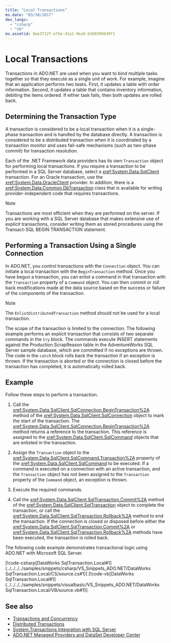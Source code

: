 ```yaml
---
title: "Local Transactions"
ms.date: "03/30/2017"
dev_langs: 
  - "csharp"
  - "vb"
ms.assetid: 8ae3712f-ef5e-41a1-9ea9-b3d0399439f1
---
```

# Local Transactions
Transactions in ADO.NET are used when you want to bind multiple tasks together so that they execute as a single unit of work. For example, imagine that an application performs two tasks. First, it updates a table with order information. Second, it updates a table that contains inventory information, debiting the items ordered. If either task fails, then both updates are rolled back.  
  
## Determining the Transaction Type  
 A transaction is considered to be a local transaction when it is a single-phase transaction and is handled by the database directly. A transaction is considered to be a distributed transaction when it is coordinated by a transaction monitor and uses fail-safe mechanisms (such as two-phase commit) for transaction resolution.  
  
 Each of the .NET Framework data providers has its own `Transaction` object for performing local transactions. If you require a transaction to be performed in a SQL Server database, select a <xref:System.Data.SqlClient> transaction. For an Oracle transaction, use the <xref:System.Data.OracleClient> provider. In addition, there is a <xref:System.Data.Common.DbTransaction> class that is available for writing provider-independent code that requires transactions.  
  
> [!NOTE]
> Transactions are most efficient when they are performed on the server. If you are working with a SQL Server database that makes extensive use of explicit transactions, consider writing them as stored procedures using the Transact-SQL BEGIN TRANSACTION statement.
  
## Performing a Transaction Using a Single Connection  
 In ADO.NET, you control transactions with the `Connection` object. You can initiate a local transaction with the `BeginTransaction` method. Once you have begun a transaction, you can enlist a command in that transaction with the `Transaction` property of a `Command` object. You can then commit or roll back modifications made at the data source based on the success or failure of the components of the transaction.  
  
> [!NOTE]
> The `EnlistDistributedTransaction` method should not be used for a local transaction.  
  
 The scope of the transaction is limited to the connection. The following example performs an explicit transaction that consists of two separate commands in the `try` block. The commands execute INSERT statements against the Production.ScrapReason table in the AdventureWorks SQL Server sample database, which are committed if no exceptions are thrown. The code in the `catch` block rolls back the transaction if an exception is thrown. If the transaction is aborted or the connection is closed before the transaction has completed, it is automatically rolled back.  
  
## Example  
 Follow these steps to perform a transaction.  
  
1. Call the <xref:System.Data.SqlClient.SqlConnection.BeginTransaction%2A> method of the <xref:System.Data.SqlClient.SqlConnection> object to mark the start of the transaction. The <xref:System.Data.SqlClient.SqlConnection.BeginTransaction%2A> method returns a reference to the transaction. This reference is assigned to the <xref:System.Data.SqlClient.SqlCommand> objects that are enlisted in the transaction.  
  
2. Assign the `Transaction` object to the <xref:System.Data.SqlClient.SqlCommand.Transaction%2A> property of the <xref:System.Data.SqlClient.SqlCommand> to be executed. If a command is executed on a connection with an active transaction, and the `Transaction` object has not been assigned to the `Transaction` property of the `Command` object, an exception is thrown.  
  
3. Execute the required commands.  
  
4. Call the <xref:System.Data.SqlClient.SqlTransaction.Commit%2A> method of the <xref:System.Data.SqlClient.SqlTransaction> object to complete the transaction, or call the <xref:System.Data.SqlClient.SqlTransaction.Rollback%2A> method to end the transaction. If the connection is closed or disposed before either the <xref:System.Data.SqlClient.SqlTransaction.Commit%2A> or <xref:System.Data.SqlClient.SqlTransaction.Rollback%2A> methods have been executed, the transaction is rolled back.  
  
 The following code example demonstrates transactional logic using ADO.NET with Microsoft SQL Server.  
  
 [!code-csharp[DataWorks SqlTransaction.Local#1](../../../../samples/snippets/csharp/VS_Snippets_ADO.NET/DataWorks SqlTransaction.Local/CS/source.cs#1)]
 [!code-vb[DataWorks SqlTransaction.Local#1](../../../../samples/snippets/visualbasic/VS_Snippets_ADO.NET/DataWorks SqlTransaction.Local/VB/source.vb#1)]  
  
## See also

- [Transactions and Concurrency](../../../../docs/framework/data/adonet/transactions-and-concurrency.md)
- [Distributed Transactions](../../../../docs/framework/data/adonet/distributed-transactions.md)
- [System.Transactions Integration with SQL Server](../../../../docs/framework/data/adonet/system-transactions-integration-with-sql-server.md)
- [ADO.NET Managed Providers and DataSet Developer Center](https://go.microsoft.com/fwlink/?LinkId=217917)
